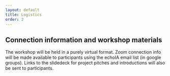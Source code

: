 ```yaml
---
layout: default
title: Logistics
order: 2
---
```


## Connection information and workshop materials

The workshop will be held in a purely virtual format. Zoom connection info will be made available to participants using the echoIA email list (in google groups). Links to the slidedeck for project pitches and introductions will also be sent to participants.

